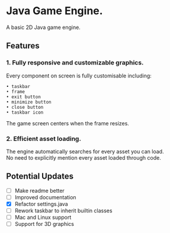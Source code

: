 # Java Game Engine.

A basic 2D Java game engine.

## Features

### 1. Fully responsive and customizable graphics.
  
Every component on screen is fully customisable including:  
  
    • taskbar  
    • frame  
    • exit button  
    • minimize button  
    • close button  
    • taskbar icon  

The game screen centers when the frame resizes.  
  
### 2. Efficient asset loading.  

  The engine automatically searches for every asset you can load.  
  No need to explicitly mention every asset loaded through code.

## Potential Updates
- [ ] Make readme better
- [ ] Improved documentation
- [x] Refactor settings.java
- [ ] Rework taskbar to inherit builtin classes
- [ ] Mac and Linux support
- [ ] Support for 3D graphics
